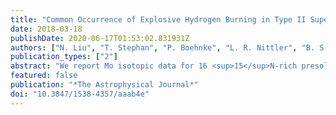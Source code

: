 ```yaml
---
title: "Common Occurrence of Explosive Hydrogen Burning in Type II Supernovae"
date: 2018-03-18
publishDate: 2020-06-17T01:53:02.831931Z
authors: ["N. Liu", "T. Stephan", "P. Boehnke", "L. R. Nittler", "B. S. Meyer", "C. M. O'D. Alexander", "A. M. Davis", "R. Trappitsch", "M. J. Pellin"]
publication_types: ["2"]
abstract: "We report Mo isotopic data for 16 <sup>15</sup>N-rich presolar SiC grains of type AB (<sup>14</sup>N/<sup>15</sup>N < solar, AB1) and their correlated Sr and Ba isotope ratios when available. Of the 16 AB1 grains, 8 show *s*-process Mo isotopic compositions, together with *s*-process Ba and/or Sr isotopic compositions. We found that a higher percentage of AB1 grains show anomalous isotopic compositions than that of AB2 grains (<sup>14</sup>N/<sup>15</sup>N > solar), thus providing further support to the division of the two AB subgroups recently proposed by Liu et al., who showed that AB1 grains most likely originated from Type II supernovae (SNe) with explosive H burning. Comparison of the Sr, Mo, and Ba isotopic compositions of the AB1 grains with SN model predictions indicates that the *s*-process isotopic compositions of AB1 grains resulted from neutron-capture processes occurring during the progenitor massive stars' pre-SN evolution rather than from an explosive neutron-capture process. In addition, the observations of (1) explosive H burning occurring in the C-rich regions of the progenitor SNe of X grains as suggested by the isotopic compositions of X grains, and (2) explosive H burning occurring both at the bottom of the He/C zone and at the top of the He/N zone as suggested by model simulations, imply that explosive H burning is a common phenomenon in outer SN zones."
featured: false
publication: "*The Astrophysical Journal*"
doi: "10.3847/1538-4357/aaab4e"
---
```


